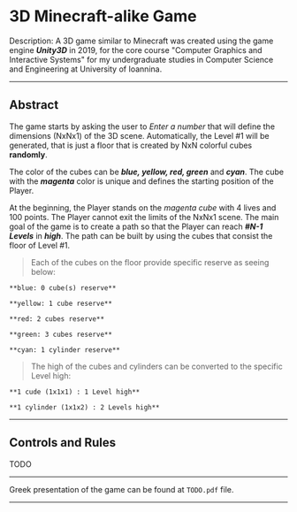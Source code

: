 # 3D Minecraft-alike Game
Description: A 3D game similar to Minecraft was created using the game engine ***Unity3D*** in 2019, for the core course "Computer Graphics and Interactive Systems" for my 
undergraduate studies in Computer Science and Engineering at University of Ioannina.

-------------------------------------------------------------------------------------------------------------------------------------------------------------------------

## Abstract
The game starts by asking the user to *Enter a number* that will define the dimensions (NxNx1) of the 3D scene. Automatically, the 
Level #1 will be generated, that is just a floor that is created by NxN colorful cubes **randomly**.  

The color of the cubes can be ***blue, yellow, red, green*** and ***cyan***. 
The cube with the ***magenta*** color is unique and defines the starting position of the Player.  

At the beginning, the Player stands on the *magenta cube* with 4 lives and 100 points.
The Player cannot exit the limits of the NxNx1 scene.
The main goal of the game is to create a path so that the Player can reach ***#N-1 Levels*** in ***high***.
The path can be built by using the cubes that consist the floor of Level #1. 

> Each of the cubes on the floor provide specific reserve as seeing below:

	**blue: 0 cube(s) reserve**

	**yellow: 1 cube reserve**

	**red: 2 cubes reserve**

	**green: 3 cubes reserve**

	**cyan: 1 cylinder reserve**

> The high of the cubes and cylinders can be converted to the specific Level high:

	**1 cude (1x1x1) : 1 Level high**

	**1 cylinder (1x1x2) : 2 Levels high**

-------------------------------------------------------------------------------------------------------------------------------------------------------------------------

## Controls and Rules
TODO

-------------------------------------------------------------------------------------------------------------------------------------------------------------------------

Greek presentation of the game can be found at `TODO.pdf` file. 

-------------------------------------------------------------------------------------------------------------------------------------------------------------------------
